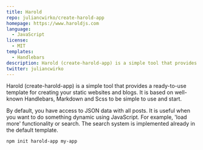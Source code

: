 ```yaml
---
title: Harold
repo: juliancwirko/create-harold-app
homepage: https://www.haroldjs.com
language:
  - JavaScript
license:
  - MIT
templates:
  - Handlebars
description: Harold (create-harold-app) is a simple tool that provides ready-to-use templates for creating your static websites and blogs, equipped with search functionality.
twitter: juliancwirko
---
```


Harold (create-harold-app) is a simple tool that provides a ready-to-use template for creating your static websites and blogs. It is based on well-known Handlebars, Markdown and Scss to be simple to use and start.

By default, you have access to JSON data with all posts. It is useful when you want to do something dynamic using JavaScript. For example, 'load more' functionality or search. The search system is implemented already in the default template.

```
npm init harold-app my-app
```
